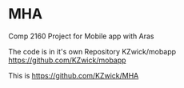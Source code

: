 # MHA
Comp 2160 Project for Mobile app with Aras

The code is in it's own Repository KZwick/mobapp
https://github.com/KZwick/mobapp

This is https://github.com/KZwick/MHA
